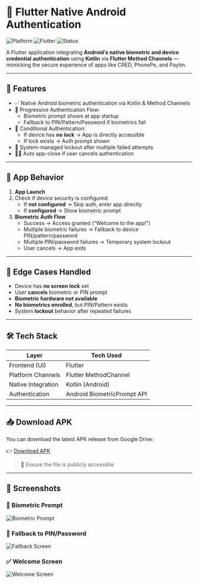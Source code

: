 # 🔐 Flutter Native Android Authentication

![Platform](https://img.shields.io/badge/platform-Android-green)
![Flutter](https://img.shields.io/badge/built_with-Flutter-blue)
![Status](https://img.shields.io/badge/status-Active-brightgreen)

A Flutter application integrating **Android’s native biometric and device credential authentication** using **Kotlin** via **Flutter Method Channels** — mimicking the secure experience of apps like CRED, PhonePe, and Paytm.

---

## 🚀 Features

- ✅ Native Android biometric authentication via Kotlin & Method Channels
- 🔁 Progressive Authentication Flow:
  - Biometric prompt shown at app startup
  - Fallback to PIN/Pattern/Password if biometrics fail
- 📲 Conditional Authentication:
  - If device has **no lock** → App is directly accessible
  - If lock exists → Auth prompt shown
- 🔄 System-managed lockout after multiple failed attempts
- 🙅‍♂️ Auto app-close if user cancels authentication

---

## 📱 App Behavior

1. **App Launch**
2. Check if device security is configured:
   - If **not configured** → Skip auth, enter app directly
   - If **configured** → Show biometric prompt
3. **Biometric Auth Flow**
   - Success → Access granted (“Welcome to the app!”)
   - Multiple biometric failures → Fallback to device PIN/pattern/password
   - Multiple PIN/password failures → Temporary system lockout
   - User cancels → App exits

---

## 🧠 Edge Cases Handled

- Device has **no screen lock** set
- User **cancels** biometric or PIN prompt
- **Biometric hardware not available**
- **No biometrics enrolled**, but PIN/Pattern exists
- System **lockout** behavior after repeated failures

---

## 🛠️ Tech Stack

| Layer              | Tech Used              |
|-------------------|------------------------|
| Frontend (UI)     | Flutter                |
| Platform Channels | Flutter MethodChannel  |
| Native Integration| Kotlin (Android)       |
| Authentication    | Android BiometricPrompt API |

---

## 📥 Download APK

You can download the latest APK release from Google Drive:

👉 [Download APK](https://drive.google.com/file/d/1kNYvw9pbjMHL4wGrCc2a6kjUf2ahk7-q/view?usp=sharing)

> 🔐 Ensure the file is publicly accessible

---

## 📸 Screenshots

### 🔐 Biometric Prompt
![Biometric Prompt](screenshots/biometric_prompt.png)

### 🔁 Fallback to PIN/Password
![Fallback Screen](screenshots/fallback_pin.png)

### ✅ Welcome Screen
![Welcome Screen](screenshots/welcome_screen.png)
